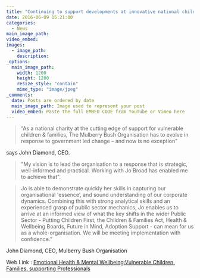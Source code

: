 ```yaml
---
title: "Continuing to support developments at innovative national children's charity"
date: 2016-06-09 15:21:00
categories: 
  - News
main_image_path: 
video_embed:
images:
  - image_path: 
    description: 
_options:
  main_image_path:
    width: 1200
    height: 1200
    resize_style: "contain"
    mime_type: "image/jpeg"
_comments:
  date: Posts are ordered by date
  main_image_path: Image used to represent your post
  video_embed: Paste the full EMBED CODE from YouTube or Vimeo here
---
```


>“As a national charity at the cutting edge of support for vulnerable children &amp; families, The Mulberry Bush Organisation has to evolve in response to government led change – and now is no exception"
<!--more-->

says John Diamond, CEO. 

>"My vision is to lead the organisation to a response that is strategic, well-informed and practical. Working with Jo Broad has enabled me to achieve that".

>Jo is able to demonstrate quickly her skills in capturing our organisational 'essence’, and sound understanding of our corporate dynamics. Combining this with strong analytical skills and an experienced grasp of public sector mechanics, Jo enables us to arrive at an informed view of what the key shifts in the wider Public Sector - Putting Children First, the Children &amp; Families Act, Health &amp; Wellbeing Boards, Future in Mind, Adoption Support - can mean for us as a whole-organisation. We will be meeting implementation with confidence.”

John Diamond, CEO, Mulberry Bush Organisation

Web Link : <a href="http://www.mulberrybush.org.uk/national-centre/" target="new">Emotional Health & Mental Wellbeing:Vulnerable Children, Families, supporting Professionals</a>